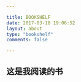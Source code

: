 ```yaml
---

title: BOOKSHELF
date: 2017-03-18 19:06:52
layout: about
type: "bookshelf"
comments: false

---
```


## 这是我阅读的书
